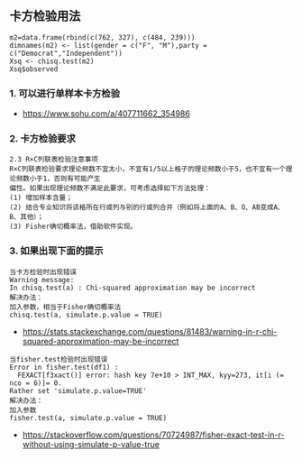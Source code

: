 ## 卡方检验用法
```
m2=data.frame(rbind(c(762, 327), c(484, 239)))
dimnames(m2) <- list(gender = c("F", "M"),party = c("Democrat","Independent"))                 
Xsq <- chisq.test(m2)
Xsq$observed
```


### 1. 可以进行单样本卡方检验
- https://www.sohu.com/a/407711662_354986

### 2. 卡方检验要求
```
2.3 R×C列联表检验注意事项 
R×C列联表检验要求理论频数不宜太小，不宜有1/5以上格子的理论频数小于5，也不宜有一个理论频数小于1，否则有可能产生
偏性。如果出现理论频数不满足此要求，可考虑选择如下方法处理：
(1) 增加样本含量；
(2) 结合专业知识将该格所在行或列与别的行或列合并（例如将上面的A、B、O、AB变成A、B、其他）；
(3) Fisher确切概率法，借助软件实现。
```

### 3. 如果出现下面的提示

```
当卡方检验时出现错误
Warning message:
In chisq.test(a) : Chi-squared approximation may be incorrect
解决办法：
加入参数，相当于Fisher确切概率法
chisq.test(a, simulate.p.value = TRUE)
```
- https://stats.stackexchange.com/questions/81483/warning-in-r-chi-squared-approximation-may-be-incorrect

```
当fisher.test检验时出现错误
Error in fisher.test(df1) : 
  FEXACT[f3xact()] error: hash key 7e+10 > INT_MAX, kyy=273, it[i (= nco = 6)]= 0.
Rather set 'simulate.p.value=TRUE'
解决办法：
加入参数
fisher.test(a, simulate.p.value = TRUE)
```
- https://stackoverflow.com/questions/70724987/fisher-exact-test-in-r-without-using-simulate-p-value-true
